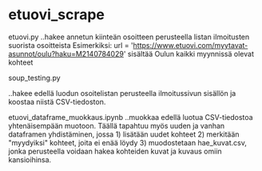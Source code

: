 # etuovi_scrape

etuovi.py
..hakee annetun kiinteän osoitteen perusteella listan ilmoitusten suorista osoitteista
Esimerkiksi: url = 'https://www.etuovi.com/myytavat-asunnot/oulu?haku=M2140784029' sisältää Oulun kaikki myynnissä olevat kohteet

soup_testing.py

..hakee edellä luodun osoitelistan perusteella ilmoitussivun sisällön ja koostaa niistä CSV-tiedoston.

etuovi_dataframe_muokkaus.ipynb
..muokkaa edellä luotua CSV-tiedostoa yhtenäisempään muotoon. Täällä tapahtuu myös uuden ja vanhan dataframen yhdistäminen, jossa 1) lisätään uudet kohteet 2) merkitään "myydyiksi" kohteet, joita ei enää löydy 3) muodostetaan hae_kuvat.csv, jonka perusteella voidaan hakea kohteiden kuvat ja kuvaus omiin kansioihinsa.

